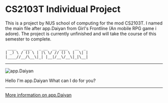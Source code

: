 # CS2103T Individual Project
This is a project by NUS school of computing for the mod CS2103T. I named the main file after app.Daiyan from Girl's Frontline (An mobile RPG game i adore). The project is currently unfinished and will take the course of this semester to complete.
```
 ____   ____   _ __  __ ____   __  _ 
| _) \ / () \ | |\ \/ // () \ |  \| |
|____//__/\__\|_| |__|/__\/__\|_|\__|
```
__________________________________________
![app.Daiyan](https://github.com/lyhthaddeus/ip/blob/master/app.Daiyan.png) 

Hello I'm app.Daiyan
What can I do for you?
__________________________________________

[More information on app.Daiyan](https://iopwiki.com/wiki/app.Daiyan)


